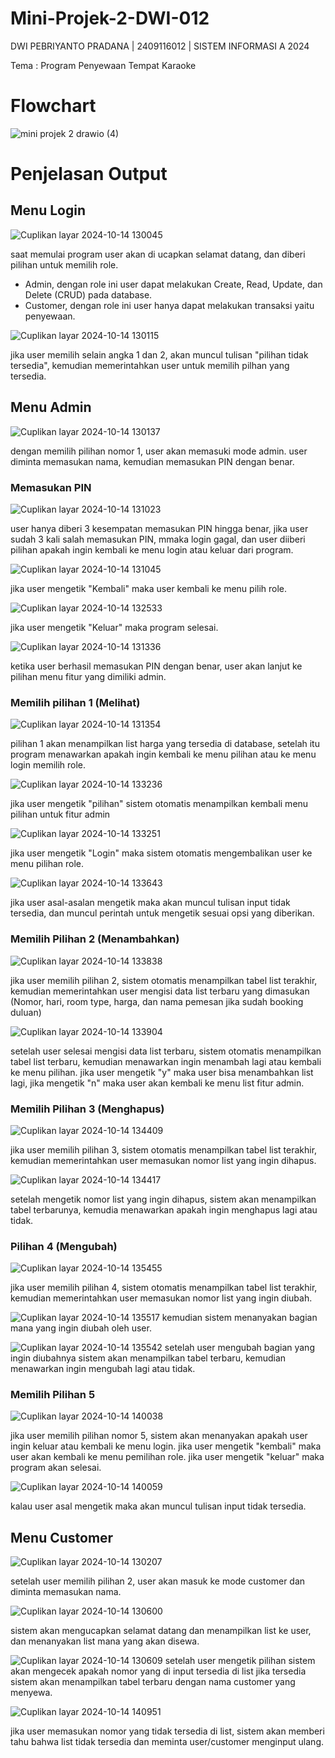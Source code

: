# Mini-Projek-2-DWI-012
DWI PEBRIYANTO PRADANA | 2409116012 | SISTEM INFORMASI A 2024

Tema : Program Penyewaan Tempat Karaoke

# Flowchart
![mini projek 2 drawio (4)](https://github.com/user-attachments/assets/941d501e-a5fb-43e9-973e-765c2300f88a)

# Penjelasan Output
## Menu Login
![Cuplikan layar 2024-10-14 130045](https://github.com/user-attachments/assets/cdb40433-5164-4535-b44e-07cb373e0d41)

saat memulai program user akan di ucapkan selamat datang, dan diberi pilihan untuk memilih role.
- Admin, dengan role ini user dapat melakukan Create, Read, Update, dan Delete (CRUD) pada database.
- Customer, dengan role ini user hanya dapat melakukan transaksi yaitu penyewaan.

![Cuplikan layar 2024-10-14 130115](https://github.com/user-attachments/assets/fc702bdc-1914-47a5-a5fe-9b59399c7983)

jika user memilih selain angka 1 dan 2, akan muncul tulisan "pilihan tidak tersedia", kemudian memerintahkan user untuk memilih pilhan yang tersedia.

## Menu Admin
![Cuplikan layar 2024-10-14 130137](https://github.com/user-attachments/assets/2e179774-59ce-433d-9b7c-b91d5ec4b7d2)


dengan memilih pilihan nomor 1, user akan memasuki mode admin. user diminta memasukan nama, kemudian memasukan PIN dengan benar.

### Memasukan PIN
![Cuplikan layar 2024-10-14 131023](https://github.com/user-attachments/assets/6eb53775-0746-4804-8484-f4da91559615)

user hanya diberi 3 kesempatan memasukan PIN hingga benar, jika user sudah 3 kali salah memasukan PIN, mmaka login gagal, dan user diiberi pilihan apakah ingin kembali ke menu login atau keluar dari program.

![Cuplikan layar 2024-10-14 131045](https://github.com/user-attachments/assets/adeff1fc-2402-457c-854e-8e3655051e76)

jika user mengetik "Kembali" maka user kembali ke menu pilih role.

![Cuplikan layar 2024-10-14 132533](https://github.com/user-attachments/assets/623a5431-ee7a-4407-9716-81763ec6587e)

jika user mengetik "Keluar" maka program selesai.

![Cuplikan layar 2024-10-14 131336](https://github.com/user-attachments/assets/2f5adb57-53e7-4357-b973-e4f62ad92865)

ketika user berhasil memasukan PIN dengan benar, user akan lanjut ke pilihan menu fitur yang dimiliki admin.

### Memilih pilihan 1 (Melihat)
![Cuplikan layar 2024-10-14 131354](https://github.com/user-attachments/assets/ec462a37-a364-4a8f-a600-ac76038d80c4)

pilihan 1 akan menampilkan list harga yang tersedia di database, setelah itu program menawarkan apakah ingin kembali ke menu pilihan atau ke menu login memilih role.

![Cuplikan layar 2024-10-14 133236](https://github.com/user-attachments/assets/328ca0ec-4a55-4751-9468-3dc37bf4d6d5)

jika user mengetik "pilihan" sistem otomatis menampilkan kembali menu pilihan untuk fitur admin

![Cuplikan layar 2024-10-14 133251](https://github.com/user-attachments/assets/e6c46479-1c0d-46f8-83df-3c78630ba26e)

jika user mengetik "Login" maka sistem otomatis mengembalikan user ke menu pilihan role.

![Cuplikan layar 2024-10-14 133643](https://github.com/user-attachments/assets/a45b1647-a3d0-4e35-836f-a30c3c913392)

jika user asal-asalan mengetik maka akan muncul tulisan input tidak tersedia, dan muncul perintah untuk mengetik sesuai opsi yang diberikan.

### Memilih Pilihan 2 (Menambahkan)
![Cuplikan layar 2024-10-14 133838](https://github.com/user-attachments/assets/d9ca29e9-7dcc-4da9-8619-3b8dca6bee65)

jika user memilih pilihan 2, sistem otomatis menampilkan tabel list terakhir, kemudian memerintahkan user mengisi data list terbaru yang dimasukan (Nomor, hari, room type, harga, dan nama pemesan jika sudah booking duluan)

![Cuplikan layar 2024-10-14 133904](https://github.com/user-attachments/assets/859ebeeb-2180-479f-9e90-354dbd0b6f86)

setelah user selesai mengisi data list terbaru, sistem otomatis menampilkan tabel list terbaru, kemudian menawarkan ingin menambah lagi atau kembali ke menu pilihan.
jika user mengetik "y" maka user bisa menambahkan list lagi, jika mengetik "n" maka user akan kembali ke menu list fitur admin.

### Memilih Pilihan 3 (Menghapus)
![Cuplikan layar 2024-10-14 134409](https://github.com/user-attachments/assets/bc9d3be5-ddad-495d-9213-de1d5af42ca5)

jika user memilih pilihan 3, sistem otomatis menampilkan tabel list terakhir, kemudian memerintahkan user memasukan nomor list yang ingin dihapus.

![Cuplikan layar 2024-10-14 134417](https://github.com/user-attachments/assets/ef14ba61-4db7-4bc1-bc05-16f92657bd61)

setelah mengetik nomor list yang ingin dihapus, sistem akan menampilkan tabel terbarunya, kemudia menawarkan apakah ingin menghapus lagi atau tidak.

### Pilihan 4 (Mengubah)
![Cuplikan layar 2024-10-14 135455](https://github.com/user-attachments/assets/05e87a56-826f-4050-96c7-e99d6a3e6aff)

jika user memilih pilihan 4, sistem otomatis menampilkan tabel list terakhir, kemudian memerintahkan user memasukan nomor list yang ingin diubah.

![Cuplikan layar 2024-10-14 135517](https://github.com/user-attachments/assets/83f1cdf7-ef16-4f8a-9aaf-64968b9c6433)
kemudian sistem menanyakan bagian mana yang ingin diubah oleh user.

![Cuplikan layar 2024-10-14 135542](https://github.com/user-attachments/assets/fc0c7ec5-26f8-47dc-9c32-e4a3ca9a51b2)
setelah user mengubah bagian yang ingin diubahnya sistem akan menampilkan tabel terbaru, kemudian menawarkan ingin mengubah lagi atau tidak.

### Memilih Pilihan 5
![Cuplikan layar 2024-10-14 140038](https://github.com/user-attachments/assets/d8562885-1e65-4b20-a06c-a207a9c572f3)

jika user memilih pilihan nomor 5, sistem akan menanyakan apakah user ingin keluar atau kembali ke menu login.
jika user mengetik "kembali" maka user akan kembali ke menu pemilihan role.
jika user mengetik "keluar" maka program akan selesai.

![Cuplikan layar 2024-10-14 140059](https://github.com/user-attachments/assets/c97cc19d-2b99-4b95-8ed3-0035602fe1ce)

kalau user asal mengetik maka akan muncul tulisan input tidak tersedia.

## Menu Customer
![Cuplikan layar 2024-10-14 130207](https://github.com/user-attachments/assets/8fe7f7c9-8129-46dd-b09d-f418f3daa88f)

setelah user memilih pilihan 2, user akan masuk ke mode customer dan diminta memasukan nama.

![Cuplikan layar 2024-10-14 130600](https://github.com/user-attachments/assets/220062f0-80ca-4d6a-8ad7-8ed896b040e6)

sistem akan mengucapkan selamat datang dan menampilkan list ke user, dan menanyakan list mana yang akan disewa.

![Cuplikan layar 2024-10-14 130609](https://github.com/user-attachments/assets/9de36646-63e9-47f9-85a6-bfe7eb002a8d)
setelah user mengetik pilihan sistem akan mengecek apakah nomor yang di input tersedia di list jika tersedia sistem akan menampilkan tabel terbaru dengan nama customer yang menyewa.

![Cuplikan layar 2024-10-14 140951](https://github.com/user-attachments/assets/f6e45607-0e78-4641-a31a-1c3a2e9dae6c)

jika user memasukan nomor yang tidak tersedia di list, sistem akan memberi tahu bahwa list tidak tersedia dan meminta user/customer menginput ulang.
